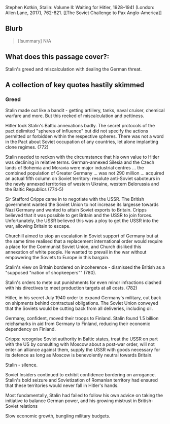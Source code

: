 Stephen Kotkin, Stalin: Volume II: Waiting for Hitler, 1928–1941 (London: Allen Lane, 2017), 762-821.
[[The Soviet Challenge to Pax Anglo-America]]
## Blurb

>[!summary]
>N/A

## What does this passage cover?:

Stalin's greed and miscalculation with dealing the German threat.

## A collection of key quotes hastily skimmed

### Greed

Stalin made out like a bandit - getting artillery, tanks, naval cruiser, chemical warfare and more. But this reeked of miscalculation and pettiness.

Hitler took Stalin's Baltic annexations badly. The secret protocols of the pact delimited "spheres of influence" but did not specify the actions permitted or forbidden within the respective spheres. There was not a word in the Pact about Soviet occupation of any countries, let alone implanting clone regimes. (772)

Stalin needed to reckon with the circumstance that his own value to Hitler was declining in relative terms. German-annexed Silesia and the Czech lands of Bohemia and Moravia were major industrial centres ... the combined population of Greater Germany ... was not 290 million ... acquired an actual fifth column on Soviet territory: resolute anti-Soviet saboteurs in the newly annexed territories of western Ukraine, western Belorussia and the Baltic Republics (774-5)

Sir Stafford Cripps came in to negotiate with the USSR. The British government wanted the Soviet Union to not increase its largesse towards Nazi Germany and wanted to attain Soviet exports to Britain. Cripps believed that it was possible to get Britain and the USSR to join forces. Unfortunately, the USSR believed this was a ploy to get the USSR into the war, allowing Britain to escape.

Churchill aimed to stop an escalation in Soviet support of Germany but at the same time realised that a replacement international order would require a place for the Communist Soviet Union, and Church disliked this annexation of white people. He wanted to prevail in the war without empowering the Soviets to Europe in this bargain.

Stalin's view on Britain bordered on incoherence - dismissed the British as a "supposed "nation of shopkeepers"" (780).

Stalin's orders to mete out punishments for even minor infractions clashed with his directives to meet production targets at all costs. (782)

Hitler, in his secret July 1940 order to expand Germany's military, cut back on shipments behind contractual obligations. The Soviet Union conveyed that the Soviets would be cutting back from all deliveries, including oil.

Germany, confident, moved their troops to Finland. Stalin found 1.5 billion reichsmarks in aid from Germany to Finland, reducing their economic dependency on Finland.

Cripps: recognise Soviet authority in Baltic states, treat the USSR on part with the US by consulting with Moscow about a post-war order, will not enter an alliance against them, supply the USSR with goods necessary for its defence as long as Moscow is benevolently neutral towards Britain.

Stalin - silence.

Soviet Insiders continued to exhibit confidence bordering on arrogance.
Stalin's bold seizure and Sovietization of Romanian territory had ensured that these territories would never fall in Hitler's hands.

Most fundamentally, Stalin had failed to follow his own advice on taking the initiative to balance German power, and his growing mistrust in British-Soviet relations

Slow economic growth, bungling military budgets.